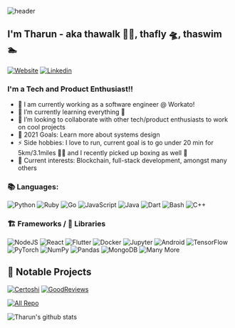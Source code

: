 ![header](https://capsule-render.vercel.app/api?type=waving&color=gradient&height=300&section=header&text=Hi%20there%20👋&desc=Nice%20to%20meet%20you&fontSize=70&animation=fadeIn&descSize=20&descAlignY=55&descAlign=50&fontAlignY=40)

## I'm Tharun - aka thawalk 🚶‍♂️, thafly 🛸, thaswim 🏊

[![Website](https://img.shields.io/website?label=Portfolio&style=for-the-badge&url=https%3A%2F%2Fthawalk.github.io%2Fportfolio%2F)](https://thawalk.github.io/portfolio/)
[![Linkedin](https://img.shields.io/badge/LinkedIn-0077B5?style=for-the-badge&logo=linkedin&logoColor=white)](https://www.linkedin.com/in/tharun-adhi-narayan/)
<!-- ![](https://komarev.com/ghpvc/?username=thawalk&style=flat-square&label=PROFILE+VIEWS&color=blueviolet) -->

### I'm a Tech and Product Enthusiast!!

- 🚀 I am currently working as a software engineer @ Workato!
- 🌱 I’m currently learning everything 🤣
- 👯 I’m looking to collaborate with other tech/product enthusiasts to work on cool projects
- 🥅 2021 Goals: Learn more about systems design
- ⚡ Side hobbies: I love to run, current goal is to go under 20 min for 5km/3.1miles 🏃‍♂️ and I recently picked up boxing as well 🥊
- 📖 Current interests: Blockchain, full-stack development, amongst  many others

### 📚  Languages:

<p>
  <img alt="Python" src="https://img.shields.io/badge/python-%2314354C.svg?style=for-the-badge&logo=python&logoColor=white"/>
  <img alt="Ruby" src="https://img.shields.io/badge/Ruby-CC342D?style=for-the-badge&logo=ruby&logoColor=white"/>
  <img alt="Go" src="	https://img.shields.io/badge/Go-00ADD8?style=for-the-badge&logo=go&logoColor=white"/>
  <img alt="JavaScript" src="https://img.shields.io/badge/javascript-%23323330.svg?style=for-the-badge&logo=javascript&logoColor=%23F7DF1E"/>
  <img alt="Java" src="https://img.shields.io/badge/java-%23ED8B00.svg?style=for-the-badge&logo=java&logoColor=white"/>
  <img alt="Dart" src="https://img.shields.io/badge/dart-%230175C2.svg?style=for-the-badge&logo=dart&logoColor=white"/>
  <img alt="Bash" src="https://img.shields.io/badge/Bash%20-%23121011.svg?style=for-the-badge&logo=c%2B%2B&ogoColor=white"/>
  <img alt="C++" src="https://img.shields.io/badge/c++-%2300599C.svg?style=for-the-badge&logo=c%2B%2B&ogoColor=white"/>
</p>

### 🏗️ Frameworks / 📙 Libraries
<p>
  <img alt="NodeJS" src="https://img.shields.io/badge/node.js-%2343853D.svg?style=for-the-badge&logo=node-dot-js&logoColor=white"/>
  <img alt="React" src="https://img.shields.io/badge/react-%2320232a.svg?style=for-the-badge&logo=react&logoColor=%2361DAFB"/>
  <img alt="Flutter" src="https://img.shields.io/badge/Flutter-%2302569B.svg?style=for-the-badge&logo=Flutter&logoColor=white" />
  <img alt="Docker" src="https://img.shields.io/badge/docker-%230db7ed.svg?style=for-the-badge&logo=docker&logoColor=white"/>
  <img alt="Jupyter" src="https://img.shields.io/badge/Jupyter-%23F37626.svg?style=for-the-badge&logo=Jupyter&logoColor=white" />
  <img alt="Android" src="https://img.shields.io/badge/Android-3DDC84?style=for-the-badge&logo=android&logoColor=white" />
  <img alt="TensorFlow" src="https://img.shields.io/badge/TensorFlow-%23FF6F00.svg?style=for-the-badge&logo=TensorFlow&logoColor=white" />
  <img alt="PyTorch" src="https://img.shields.io/badge/PyTorch-%23EE4C2C.svg?style=for-the-badge&logo=PyTorch&logoColor=white" />
  <img alt="NumPy" src="https://img.shields.io/badge/numpy-%23013243.svg?style=for-the-badge&logo=numpy&logoColor=white" />
  <img alt="Pandas" src="https://img.shields.io/badge/pandas-%23150458.svg?style=for-the-badge&logo=pandas&logoColor=white" />
  <img alt="MongoDB" src ="https://img.shields.io/badge/MongoDB-%234ea94b.svg?style=for-the-badge&logo=mongodb&logoColor=white"/>
  <img alt="Many More" src="https://img.shields.io/badge/...-And%20More-yellowgreen?style=for-the-badge&logo=GitHub-Sponsors"/>
</p>

## 📘 Notable Projects

[![Certoshi](https://github-readme-stats.vercel.app/api/pin/?username=thawalk&repo=Certoshi&theme=react&bg_color=cc66ff&title_color=000066&icon_color=000066&hide_border=true)](https://github.com/thawalk/Certoshi)
[![GoodReviews](https://github-readme-stats.vercel.app/api/pin/?username=thawalk&repo=GoodReviews&theme=react&bg_color=cc66ff&title_color=000066&icon_color=000066&hide_border=true)](https://github.com/thawalk/Certoshi)

<p align="left">
  <a href="https://github.com/thawalk?tab=repositories"><img alt="All Repo" title="All Repositories" src="https://img.shields.io/badge/-All%20Repos-2962FF?style=for-the-badge&logo=koding&logoColor=white"/></a>
</p>

![Tharun's github stats](https://github-readme-stats.vercel.app/api?username=thawalk)
